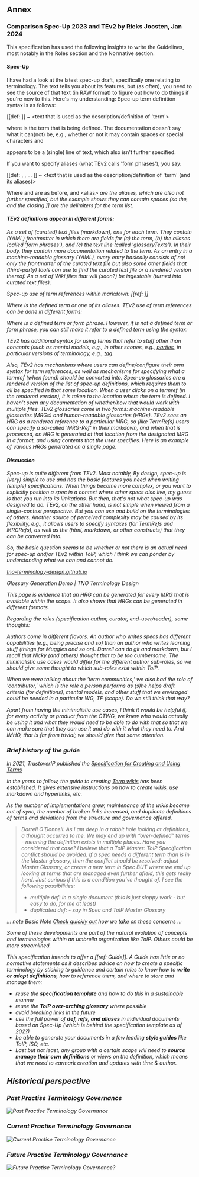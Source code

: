 ## Annex

### Comparison Spec-Up 2023 and TEv2 by Rieks Joosten, Jan 2024
This specification has used the following insights to write the Guidelines, most notably in the Roles section and the Normative section.

#### Spec-Up

I have had a look at the latest spec-up draft, specifically one relating to terminology. The text tells you about its features, but (as often), you need to see the source of that text (in RAW format) to figure out how to do things if you're new to this. Here's my understanding:
Spec-up term definition syntax is as follows:

[[def: <term> ]]
~ <text that is used as the description/definition of 'term'>

where
<term> is the term that is being defined. The documentation doesn't say what it can(not) be, e.g., whether or not it may contain spaces or special characters and

<text that is used...> appears to be a (single) line of text, which also isn't further specified.

If you want to specify aliases (what TEv2 calls 'form phrases'), you say:

[[def: <term>, <alias1>, <alias2> ... ]]
~ <text that is used as the description/definition of 'term' (and its aliases)>

Where <term>and <text that is used...> are as before, and <alias<i>> are the aliases, which are also not further specified, but the example shows they can contain spaces (so the, and the closing ]] are the delimiters for the term list.

#### TEv2 definitions appear in different forms:

As a set of (curated) text files (markdown), one for each term. They contain (YAML) frontmatter in which there are fields for (a) the term, (b) the aliases (called 'form phrases'), and (c) the text line (called 'glossaryTexts'). In their body, they contain more documentation related to the term.
As an entry in a machine-readable glossary (YAML), every entry basically consists of not only the frontmatter of the curated text file but also some other fields that (third-party) tools can use to find the curated text file or a rendered version thereof.
As a set of Wiki files that will (soon?) be ingestable (turned into curated text files).

Spec-up use of term references within markdown:
[[ref: <term-or-alias>]]

Where <term-or-alias> is the defined term or one of its aliases.
TEv2 use of term references can be done in different forms:
[<showtext>](@)

Where <showtext> is a defined term or form phrase. However, if <showtext> is not a defined term or form phrase, you can still make it refer to a defined term using the syntax:
[<showtext>](term@)

TEv2 has additional syntax for using terms that refer to stuff
other than concepts (such as mental models, e.g., [<showtext>](pattern:jurisdiction@)
in other scopes, e.g., [parties](@essif-lab), in particular versions of terminology, e.g., [tag](@tev2:latest)

Also, TEv2 has mechanisms where users can define/configure their own syntax for term references, as well as mechanisms for specifying what a termref (when found) should be converted into.
Spec-up glossaries are a rendered version of the list of spec-up definitions, which requires them to all be specified in that same location. When a user clicks on a termref (in the rendered version), it is taken to the location where the term is defined. I haven't seen any documentation of whether/how that would work with multiple files.
TEv2 glossaries come in two forms: machine-readable glossaries (MRGs) and human-readable glossaries (HRGs). TEv2 sees an HRG as a rendered reference to a particular MRG, so (like TermRefs) users can specify a so-called 'MRG-Ref' in their markdown, and when that is processed, an HRG is generated at that location from the designated MRG in a format, and using contents that the user specifies. Here is an example of various HRGs generated on a single page.

#### Discussion

Spec-up is quite different from TEv2. Most notably, By design, spec-up is (very) simple to use and has the basic features you need when writing (simple) specifications. When things become more complex, or you want to explicitly position a spec in a context where other specs also live, my guess is that you run into its limitations. But then, that's not what spec-up was designed to do.
TEv2, on the other hand, is not simple when viewed from a single-context perspective. But you can use and build on the terminologies of others. Another source of perceived complexity may be caused by its flexibility, e.g., it allows users to specify syntaxes (for TermRefs and MRGRefs), as well as the (html, markdown, or other constructs) that they can be converted into.

So, the basic question seems to be whether or not there is an actual need for spec-up and/or TEv2 within ToIP, which I think we can ponder by understanding what we can and cannot do. 

[tno-terminology-design.github.io](tno-terminology-design.github.io)

Glossary Generation Demo | TNO Terminology Design

This page is evidence that an HRG can be generated for every MRG that is available within the scope. It also shows that HRGs can be generated in different formats.

Regarding the roles (specification author, curator, end-user/reader), some thoughts:

Authors come in different flavors. An author who writes specs has different capabilities (e.g., being precise and so) than an author who writes learning stuff (things for Muggles and so on). Darrell can do git and markdown, but I recall that Nicky (and others) thought that to be too cumbersome. The minimalistic use cases would differ for the different author sub-roles, so we should give some thought to which sub-roles exist within ToIP.

When we were talking about the 'term communities,' we also had the role of 'contributor,' which is the role a person performs as (s)he helps draft criteria (for definitions), mental models, and other stuff that we envisaged could be needed in a particular WG, TF (scope). Do we still think that way?

Apart from having the minimalistic use cases, I think it would be helpful if, for every activity or product from the CTWG, we knew
who would *actually* be using it and
what they would need to be able to do with that
so that we can make sure that they can use it and do with it what they need to. And IMHO, that is far from trivial; we should give that some attention.



### Brief history of the guide

In 2021, TrustoverIP published the [Specification for Creating and Using Terms](https://wiki.trustoverip.org/display/HOME/Specification+for+Creating+and+Using+Terms)

In the years to follow, the guide to creating [Term wikis](https://wiki.trustoverip.org/display/HOME/Terms+Wikis) has been established. It gives extensive instructions on how to create wikis, use markdown and hyperlinks, etc.

As the number of implementations grew, maintenance of the wikis became out of sync, the number of broken links increased, and duplicate definitions of terms and deviations from the structure and governance offered.

> Darrell O'Donnell: As I am deep in a rabbit hole looking at definitions, a thought occurred to me. We may end up with “over-defined” terms - meaning the definition exists in multiple places. Have you considered that case?
> I believe that a ToIP Master: ToIP Specification conflict should be avoided. If a spec needs a different term than is in the Master glossary, then the conflict should be resolved:
adjust Master Glossary, or
create a new term in Spec
> BUT where we end up looking at terms that are managed even further afield, this gets really hard.
Just curious if this is a condition you’ve thought of.
> I see the following possibilities:
> - multiple def: in a single document (this is just sloppy work - but easy to do, for me at least)
> - duplicated def: - say in Spec and ToIP Master Glossary

::: note Basic Note
 [Check quickly out](https://henkvancann.github.io/ctwg-terminology-governance-guide/#system-feature-consistency) how we take on these concerns
:::

Some of these developments are part of the natural evolution of concepts and terminologies within an umbrella organization like ToIP. Others could be more streamlined.

This specification intends to offer a *[[ref: Guide]]*. A Guide has little or no normative statements as it describes advice on how to create a specific terminology by sticking to guidance and certain rules to know how to **write or adopt definitions**, how to reference them, and where to store and manage them:

- reuse the **specification template** and how to do this in a sustainable manner
- reuse the **ToIP over-arching glossary** where possible
- avoid breaking links in the future
- use the full power of **def, refs, and aliases** in individual documents based on Spec-Up (which is behind the specification template as of 202?)
- be able to generate your documents in a few leading **style guides** like ToIP, ISO, etc.
- Last but not least, any group with a certain scope will need to **source manage their own definitions** or views on the definition, which means that we need to earmark creation and updates with time & author.

## Historical perspective

### Past Practise Terminology Governance

![Past Practise Terminology Governance](https://github.com/henkvancann/terminology-governance-guide/blob/be980e063e99f97cbb14093735ed42d9e8d617e2/images/past-practice-terminology-gov.png?raw=true)

### Current Practise Terminology Governance

![Current Practise Terminology Governance](https://github.com/henkvancann/terminology-governance-guide/blob/be980e063e99f97cbb14093735ed42d9e8d617e2/images/current-practice-terminology-gov.png?raw=true)

### Future Practise Terminology Governance

![Future Practise Terminology Governance?](https://github.com/henkvancann/terminology-governance-guide/blob/be980e063e99f97cbb14093735ed42d9e8d617e2/images/future-practice-terminology-gov.png?raw=true)
